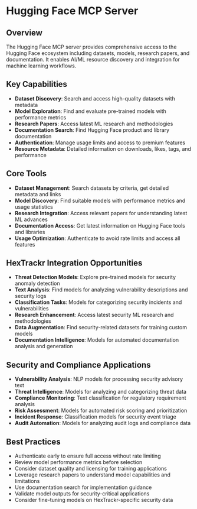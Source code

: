 # Hugging Face MCP Server

## Overview

The Hugging Face MCP server provides comprehensive access to the Hugging Face ecosystem including datasets, models, research papers, and documentation. It enables AI/ML resource discovery and integration for machine learning workflows.

## Key Capabilities

- **Dataset Discovery**: Search and access high-quality datasets with metadata
- **Model Exploration**: Find and evaluate pre-trained models with performance metrics
- **Research Papers**: Access latest ML research and methodologies
- **Documentation Search**: Find Hugging Face product and library documentation
- **Authentication**: Manage usage limits and access to premium features
- **Resource Metadata**: Detailed information on downloads, likes, tags, and performance

## Core Tools

- **Dataset Management**: Search datasets by criteria, get detailed metadata and links
- **Model Discovery**: Find suitable models with performance metrics and usage statistics
- **Research Integration**: Access relevant papers for understanding latest ML advances
- **Documentation Access**: Get latest information on Hugging Face tools and libraries
- **Usage Optimization**: Authenticate to avoid rate limits and access all features

## HexTrackr Integration Opportunities

- **Threat Detection Models**: Explore pre-trained models for security anomaly detection
- **Text Analysis**: Find models for analyzing vulnerability descriptions and security logs
- **Classification Tasks**: Models for categorizing security incidents and vulnerabilities
- **Research Enhancement**: Access latest security ML research and methodologies
- **Data Augmentation**: Find security-related datasets for training custom models
- **Documentation Intelligence**: Models for automated documentation analysis and generation

## Security and Compliance Applications

- **Vulnerability Analysis**: NLP models for processing security advisory text
- **Threat Intelligence**: Models for analyzing and categorizing threat data
- **Compliance Monitoring**: Text classification for regulatory requirement analysis
- **Risk Assessment**: Models for automated risk scoring and prioritization
- **Incident Response**: Classification models for security event triage
- **Audit Automation**: Models for analyzing audit logs and compliance data

## Best Practices

- Authenticate early to ensure full access without rate limiting
- Review model performance metrics before selection
- Consider dataset quality and licensing for training applications
- Leverage research papers to understand model capabilities and limitations
- Use documentation search for implementation guidance
- Validate model outputs for security-critical applications
- Consider fine-tuning models on HexTrackr-specific security data
